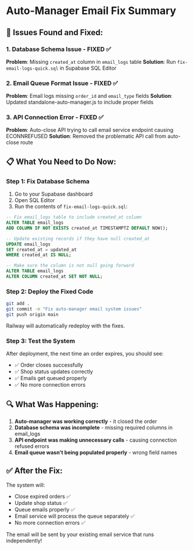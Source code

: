 # Auto-Manager Email Fix Summary

## 🚨 Issues Found and Fixed:

### 1. Database Schema Issue - FIXED ✅
**Problem**: Missing `created_at` column in `email_logs` table
**Solution**: Run `fix-email-logs-quick.sql` in Supabase SQL Editor

### 2. Email Queue Format Issue - FIXED ✅  
**Problem**: Email logs missing `order_id` and `email_type` fields
**Solution**: Updated standalone-auto-manager.js to include proper fields

### 3. API Connection Error - FIXED ✅
**Problem**: Auto-close API trying to call email service endpoint causing ECONNREFUSED
**Solution**: Removed the problematic API call from auto-close route

## 📋 What You Need to Do Now:

### Step 1: Fix Database Schema
1. Go to your Supabase dashboard
2. Open SQL Editor
3. Run the contents of `fix-email-logs-quick.sql`:

```sql
-- Fix email_logs table to include created_at column
ALTER TABLE email_logs 
ADD COLUMN IF NOT EXISTS created_at TIMESTAMPTZ DEFAULT NOW();

-- Update existing records if they have null created_at
UPDATE email_logs 
SET created_at = updated_at 
WHERE created_at IS NULL;

-- Make sure the column is not null going forward
ALTER TABLE email_logs 
ALTER COLUMN created_at SET NOT NULL;
```

### Step 2: Deploy the Fixed Code
```bash
git add .
git commit -m "Fix auto-manager email system issues"
git push origin main
```

Railway will automatically redeploy with the fixes.

### Step 3: Test the System
After deployment, the next time an order expires, you should see:
- ✅ Order closes successfully 
- ✅ Shop status updates correctly
- ✅ Emails get queued properly
- ✅ No more connection errors

## 🔍 What Was Happening:

1. **Auto-manager was working correctly** - it closed the order
2. **Database schema was incomplete** - missing required columns in email_logs
3. **API endpoint was making unnecessary calls** - causing connection refused errors
4. **Email queue wasn't being populated properly** - wrong field names

## ✅ After the Fix:

The system will:
- Close expired orders ✅
- Update shop status ✅ 
- Queue emails properly ✅
- Email service will process the queue separately ✅
- No more connection errors ✅

The email will be sent by your existing email service that runs independently!